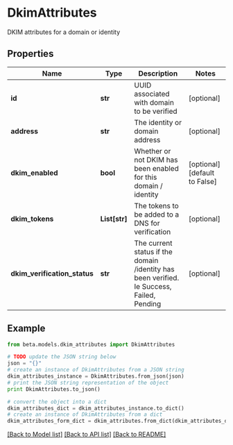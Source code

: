 # DkimAttributes

DKIM attributes for a domain or identity

## Properties
Name | Type | Description | Notes
------------ | ------------- | ------------- | -------------
**id** | **str** | UUID associated with domain to be verified | [optional] 
**address** | **str** | The identity or domain address | [optional] 
**dkim_enabled** | **bool** | Whether or not DKIM has been enabled for this domain / identity | [optional] [default to False]
**dkim_tokens** | **List[str]** | The tokens to be added to a DNS for verification | [optional] 
**dkim_verification_status** | **str** | The current status if the domain /identity has been verified. Ie Success, Failed, Pending | [optional] 

## Example

```python
from beta.models.dkim_attributes import DkimAttributes

# TODO update the JSON string below
json = "{}"
# create an instance of DkimAttributes from a JSON string
dkim_attributes_instance = DkimAttributes.from_json(json)
# print the JSON string representation of the object
print DkimAttributes.to_json()

# convert the object into a dict
dkim_attributes_dict = dkim_attributes_instance.to_dict()
# create an instance of DkimAttributes from a dict
dkim_attributes_form_dict = dkim_attributes.from_dict(dkim_attributes_dict)
```
[[Back to Model list]](../README.md#documentation-for-models) [[Back to API list]](../README.md#documentation-for-api-endpoints) [[Back to README]](../README.md)


